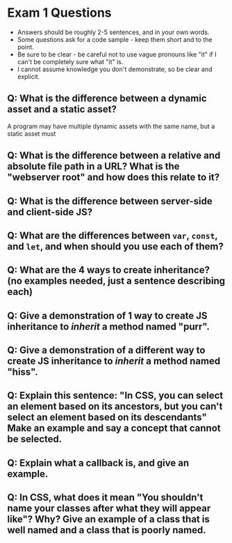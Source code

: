# Exam 1 Questions

* Answers should be roughly 2-5 sentences, and in your own words.  
* Some questions ask for a code sample - keep them short and to the point.
* Be sure to be clear - be careful not to use vague pronouns like "it" if I can't be completely sure what "it" is.
* I cannot assume knowledge you don't demonstrate, so be clear and explicit.

## Q: What is the difference between a dynamic asset and a static asset?
A program may have multiple dynamic assets with the same name, but a static asset must 

## Q: What is the difference between a relative and absolute file path in a URL?  What is the "webserver root" and how does this relate to it?

## Q: What is the difference between server-side and client-side JS?

## Q: What are the differences between `var`, `const`, and `let`, and when should you use each of them?

## Q: What are the 4 ways to create inheritance? (no examples needed, just a sentence describing each)

## Q: Give a demonstration of 1 way to create JS inheritance to _inherit_ a method named "purr".

## Q: Give a demonstration of a different way to create JS inheritance to _inherit_ a method named "hiss".

## Q: Explain this sentence: "In CSS, you can select an element based on its ancestors, but you can't select an element based on its descendants"  Make an example and say a concept that cannot be selected.

## Q: Explain what a callback is, and give an example.

## Q: In CSS, what does it mean "You shouldn't name your classes after what they will appear like"?   Why?  Give an example of a class that is well named and a class that is poorly named.




